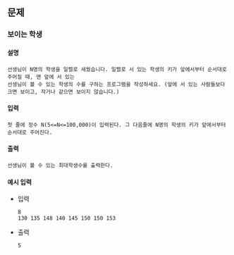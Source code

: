 ## 문제

### 보이는 학생

#### 설명
```
선생님이 N명의 학생을 일렬로 세웠습니다. 일렬로 서 있는 학생의 키가 앞에서부터 순서대로 주어질 때, 맨 앞에 서 있는
선생님이 볼 수 있는 학생의 수를 구하는 프로그램을 작성하세요. (앞에 서 있는 사람들보다 크면 보이고, 작거나 같으면 보이지 않습니다.)
```

#### 입력
```
첫 줄에 정수 N(5<=N<=100,000)이 입력된다. 그 다음줄에 N명의 학생의 키가 앞에서부터 순서대로 주어진다.
```

#### 출력
```
선생님이 볼 수 있는 최대학생수를 출력한다.
```

#### 예시 입력
- 입력
    ```
    8
    130 135 148 140 145 150 150 153
    ```
- 출력
    ```
    5
    ```
